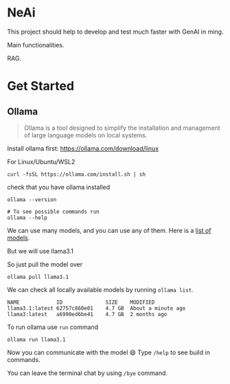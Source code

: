 # NeAi

This project should help to develop and test much faster with GenAI in ming.  

Main functionalities. 

RAG. 

# Get Started

## Ollama
> Ollama is a tool designed to simplify the installation and management of large language models on local systems.

Install ollama first: https://ollama.com/download/linux

For Linux/Ubuntu/WSL2
```shell
curl -fsSL https://ollama.com/install.sh | sh
```

check that you have ollama installed

```shell
ollama --version

# To see possible commands run
ollama --help
```

We can use many models, and you can use any of them. Here is a [list of models](https://github.com/ollama/ollama/blob/main/README.md#model-library). 

But we will use llama3.1

So just pull the model over

```shell
ollama pull llama3.1
```

We can check all locally available models by running `ollama list`. 
```shell
NAME            ID              SIZE    MODIFIED           
llama3.1:latest 62757c860e01    4.7 GB  About a minute ago      
llama3:latest   a6990ed6be41    4.7 GB  2 months ago 
```

To run ollama use `run` command

```shell
ollama run llama3.1
```

Now you can communicate with the model :smile:
Type `/help` to see build in commands.

You can leave the terminal chat by using `/bye` command. 
